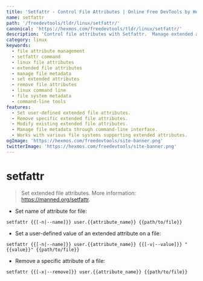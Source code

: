 ```yaml
---
title: 'Setfattr - Control File Attributes | Online Free DevTools by Hexmos'
name: setfattr
path: '/freedevtools/tldr/linux/setfattr/'
canonical: 'https://hexmos.com/freedevtools/tldr/linux/setfattr/'
description: 'Control file attributes with Setfattr.  Manage extended attributes on files easily and efficiently. Free online tool, no registration required.'
category: linux
keywords:
  - file attribute management
  - setfattr command
  - linux file attributes
  - extended file attributes
  - manage file metadata
  - set extended attributes
  - remove file attributes
  - linux command line
  - file system metadata
  - command-line tools
features:
  - Set user-defined extended file attributes.
  - Remove specific extended file attributes.
  - Modify existing extended file attributes.
  - Manage file metadata through command-line interface.
  - Works with various file systems supporting extended attributes.
ogImage: 'https://hexmos.com/freedevtools/site-banner.png'
twitterImage: 'https://hexmos.com/freedevtools/site-banner.png'
---
```


# setfattr

> Set extended file attributes.
> More information: <https://manned.org/setfattr>.

- Set name of attribute for file:

`setfattr {{[-n|--name]}} user.{{attribute_name}} {{path/to/file}}`

- Set a user-defined value of an extended attribute on a file:

`setfattr {{[-n|--name]}} user.{{attribute_name}} {{[-v|--value]}} "{{value}}" {{path/to/file}}`

- Remove a specific attribute of a file:

`setfattr {{[-x|--remove]}} user.{{attribute_name}} {{path/to/file}}`
